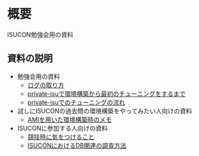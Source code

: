 # 概要

ISUCON勉強会用の資料

## 資料の説明

- 勉強会用の資料
  - [ログの取り方](./docs/ログの取り方.md)
  - [private-isuで環境構築から最初のチューニングをするまで](./docs/example/private-isuで環境構築から最初のチューニングをするまで.md)
  - [private-isuでのチューニングの流れ](./docs/example/private-isuでのチューニングの流れ.md)
- 試しにISUCONの過去問の環境構築をやってみたい人向けの資料
  - [AMIを用いた環境構築時のメモ](./docs/AMIを用いた環境構築時のメモ.md)
- ISUCONに参加する人向けの資料
  - [競技時に気をつけること](./docs/競技時に気をつけること.md)
  - [ISUCONにおけるDB関連の調査方法](./docs/ISUCONにおけるDB関連の調査方法.md)
